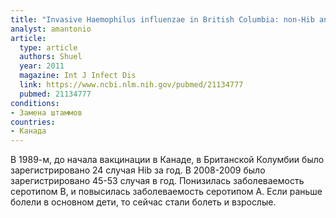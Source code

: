 ```yaml
---
title: "Invasive Haemophilus influenzae in British Columbia: non-Hib and non-typeable strains causing disease in children and adults"
analyst: amantonio
article:
  type: article
  authors: Shuel
  year: 2011
  magazine: Int J Infect Dis
  link: https://www.ncbi.nlm.nih.gov/pubmed/21134777
  pubmed: 21134777
conditions:
- Замена штаммов
countries:
- Канада
---
```


В 1989-м, до начала вакцинации в Канаде, в Британской Колумбии было зарегистрировано 24 случая Hib за год. В 2008-2009 было зарегистрировано 45-53 случая в год. Понизилась заболеваемость серотипом В, и повысилась заболеваемость серотипом А. Если раньше болели в основном дети, то сейчас стали болеть и взрослые.
